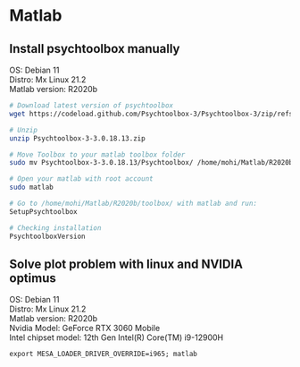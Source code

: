 # Matlab

## Install psychtoolbox manually

OS: Debian 11 <br /> 
Distro: Mx Linux 21.2 <br />
Matlab version: R2020b <br />

```bash
# Download latest version of psychtoolbox
wget https://codeload.github.com/Psychtoolbox-3/Psychtoolbox-3/zip/refs/tags/3.0.18.13

# Unzip 
unzip Psychtoolbox-3-3.0.18.13.zip

# Move Toolbox to your matlab toolbox folder
sudo mv Psychtoolbox-3-3.0.18.13/Psychtoolbox/ /home/mohi/Matlab/R2020b/toolbox/

# Open your matlab with root account
sudo matlab

# Go to /home/mohi/Matlab/R2020b/toolbox/ with matlab and run:
SetupPsychtoolbox

# Checking installation
PsychtoolboxVersion
```

## Solve plot problem with linux and NVIDIA optimus

OS: Debian 11 <br /> 
Distro: Mx Linux 21.2 <br />
Matlab version: R2020b <br />
Nvidia Model: GeForce RTX 3060 Mobile <br />
Intel chipset model: 12th Gen Intel(R) Core(TM) i9-12900H <br />

`export MESA_LOADER_DRIVER_OVERRIDE=i965; matlab`